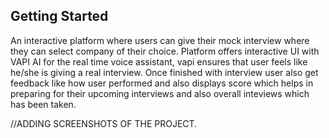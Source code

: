 

## Getting Started

An interactive platform where users can give their mock interview where they can select company of their choice. Platform offers interactive UI with VAPI AI for the real time voice assistant, vapi ensures that user feels like he/she is giving a real interview. Once finished with interview user also get feedback like how user performed and also displays score which helps in preparing for their upcoming interviews and also overall inteviews which has been taken.

//ADDING SCREENSHOTS OF THE PROJECT.

